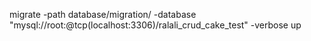 migrate -path database/migration/ -database "mysql://root:@tcp(localhost:3306)/ralali_crud_cake_test" -verbose up